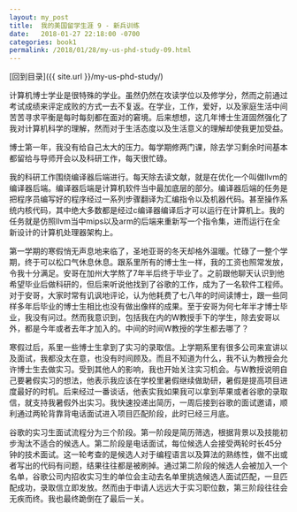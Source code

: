 ```yaml
---
layout: my_post
title:  我的美国留学生涯 9 - 新兵训练
date:   2018-01-27 22:18:00 -0700
categories: book1
permalink: /2018/01/28/my-us-phd-study-09.html
---
```


[回到目录]({{ site.url }}/my-us-phd-study/)

计算机博士学业是很特殊的学业。虽然仍然在攻读学位以及修学分，然而之前通过考试成绩来评定成败的方式一去不复返。在学业，工作，爱好，以及家庭生活中间苦苦寻求平衡是每时每刻都在面对的窘境。后来想想，这几年博士生涯固然强化了我对计算机科学的理解，然而对于生活态度以及生活意义的理解却使我更加受益。

博士第一年，我没有给自己太大的压力。每学期修两门课，除去学习剩余时间基本都留给与导师开会以及科研工作，每天很忙碌。

我的科研工作围绕编译器后端进行。每天除去读文献，就是在优化一个叫做llvm的编译器后端。编译器后端是计算机软件当中最加底层的部分。编译器后端的任务是把程序员编写好的程序经过一系列步骤翻译为汇编指令以及机器代码。甚至操作系统内核代码，其中绝大多数都是经过c编译器编译后才可以运行在计算机上。我的任务就是仿照llvm当中mips以及arm的后端来重新写一个指令集，进而运行在全新设计的计算机处理器架构上。

第一学期的寒假悄无声息地来临了，圣地亚哥的冬天却格外温暖。忙碌了一整个学期，终于可以松口气休息休息。跟系里所有的博士生一样，我的工资也照常发放，令我十分满足。安哥在加州大学熬了7年半后终于毕业了。之前跟他聊天认识到他希望毕业后做科研的，但后来听说他找到了谷歌的工作，成为了一名软件工程师。对于安哥，大家时常有讥讽地评论，认为他耗费了七八年的时间读博士，跟一些同样多年后毕业的博士生相比也没有做出像样的成果。至于安哥为何七年半才博士毕业，我没有问过。然而我意识到，包括我在内的W教授手下的学生，除去安哥以外，都是今年或者去年才加入的。中间的时间W教授的学生都去哪了？

寒假过后，系里一些博士生拿到了实习的录取信。上学期系里有很多公司来宣讲以及面试，我都没太在意，也没有时间顾及。而且不知道为什么，我不认为教授会允许博士生去做实习。受到其他人的影响，我也开始关注实习机会。与W教授说明自己要暑假实习的想法，他表示我应该在学校里暑假继续做助研，暑假是提高项目进度最好的时机。后来经过一番谈话，他表实我如果我可以拿到苹果或者谷歌的录取信，就支持我暑假外出实习。我快速投递出简历，一周后接到谷歌的面试邀请，顺利通过两轮背靠背电话面试进入项目匹配阶段，此时已经三月底。

谷歌的实习生面试流程分为三个阶段。第一阶段是简历筛选，根据背景以及技能初步淘汰不适合的候选人。第二阶段是电话面试，每位候选人会接受两轮时长45分钟的技术面试。这一轮考查的是候选人对于编程语言以及算法的熟练性，做不出或者写出的代码有问题，结果往往都是被刷掉。通过第二阶段的候选人会被加入一个名单，谷歌公司内招收实习生的单位会主动去名单里挑选候选人面试匹配，一旦匹配成功，录取信立即发放。然而由于申请人远远大于实习职位数，第三阶段往往会无疾而终。我也最终跪倒在了最后一关。
